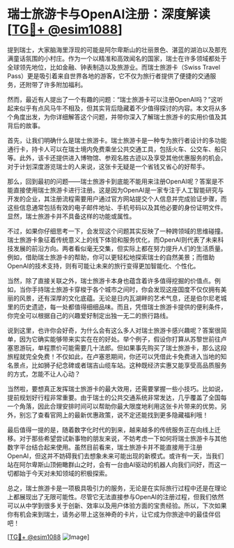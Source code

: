 # 瑞士旅游卡与OpenAI注册：深度解读[[TG💪+ @esim1088](https://t.me/s/esim1088)]

提到瑞士，大家脑海里浮现的可能是阿尔卑斯山的壮丽景色、湛蓝的湖泊以及那充满童话氛围的小村庄。作为一个以精准和高效闻名的国家，瑞士在许多领域都处于全球领先地位，比如金融、钟表制造以及旅游业。而瑞士旅游卡（Swiss Travel Pass）更是吸引着来自世界各地的游客，它不仅为旅行者提供了便捷的交通服务，还附带了许多附加福利。

然而，最近有人提出了一个有趣的问题：“瑞士旅游卡可以注册OpenAI吗？”这听起来似乎有点风马牛不相及，但其实背后隐藏着不少值得探讨的内容。本文将从多个角度出发，为你详细解答这个问题，并带你深入了解瑞士旅游卡的实用价值及其背后的故事。

首先，让我们明确什么是瑞士旅游卡。瑞士旅游卡是一种专为旅行者设计的多功能通行卡，持卡人可以在瑞士境内免费乘坐公共交通工具，包括火车、公交车、船只等。此外，该卡还提供进入博物馆、参观名胜古迹以及享受其他优惠服务的机会。对于计划深度游览瑞士的人来说，这张卡无疑是一个省钱又省心的好帮手。

那么，回到最初的问题——瑞士旅游卡到底能不能用来注册OpenAI呢？答案是不能直接使用瑞士旅游卡进行注册。这是因为OpenAI是一家专注于人工智能研究与开发的企业，其注册流程需要用户通过官方网站提交个人信息并完成验证步骤，而这些信息通常包括有效的电子邮件地址、手机号码以及其他必要的身份证明文件。显然，瑞士旅游卡并不具备这样的功能或属性。

不过，如果你仔细思考一下，会发现这个问题其实反映了一种跨领域的思维碰撞。瑞士旅游卡象征着传统意义上的线下体验和服务优化，而OpenAI则代表了未来科技发展的前沿方向。两者看似毫无交集，但实际上都在努力提升人们的生活质量。例如，借助瑞士旅游卡的帮助，你可以更轻松地探索瑞士的自然美景；而借助OpenAI的技术支持，则有可能让未来的旅行变得更加智能化、个性化。

当然，除了直接关联之外，瑞士旅游卡本身也蕴含着许多值得挖掘的价值点。例如，当你手持瑞士旅游卡穿梭于各个城市之间时，你会发现这座国度不仅仅拥有美丽的风景，还有深厚的文化底蕴。无论是日内瓦湖畔的艺术气息，还是伯尔尼老城里的历史遗迹，每一处都值得细细品味。而且，凭借瑞士旅游卡提供的便利条件，你完全可以根据自己的兴趣爱好制定出独一无二的旅行路线。

说到这里，也许你会好奇，为什么会有这么多人对瑞士旅游卡感兴趣呢？答案很简单，因为它确实能够带来实实在在的好处。举个例子，假设你打算从苏黎世前往卢塞恩游玩，单程票价可能需要几十法郎。但如果事先购买了瑞士旅游卡，那么这段旅程就完全免费！不仅如此，在卢塞恩期间，你还可以凭借此卡免费进入当地的知名景点，比如狮子纪念碑或者瑞吉山缆车站。这种既经济实惠又能享受高品质服务的方式，怎能不让人心动？

当然啦，要想真正发挥瑞士旅游卡的最大效用，还需要掌握一些小技巧。比如说，提前规划好行程非常重要。由于瑞士的公共交通系统非常发达，几乎覆盖了全国每一个角落，因此合理安排时间可以帮助你最大限度地利用这张卡片带来的优势。另外，别忘了查看官网上的最新优惠政策，说不定还能找到更多隐藏福利哦！

最后值得一提的是，随着数字化时代的到来，越来越多的传统服务正在向线上迁移。对于那些希望尝试新事物的朋友来说，不妨考虑一下如何将瑞士旅游卡与其他数字平台结合起来使用。虽然目前看来，瑞士旅游卡并不能直接用于注册OpenAI，但这并不妨碍我们去想象未来可能出现的新模式。或许有一天，当我们站在阿尔卑斯山顶俯瞰群山之时，会有一台由AI驱动的机器人向我们问好，而这一切都始于今天对未知领域的积极探索。

总之，瑞士旅游卡是一项极具吸引力的服务，无论是在实际旅行过程中还是在理论上都展现出了无限可能性。尽管它无法直接参与OpenAI的注册过程，但我们依然可以从中学到很多关于创新、效率以及用户体验方面的宝贵经验。所以，下次如果你有机会来到瑞士，请务必带上这张神奇的卡片，让它成为你旅途中的最佳伴侣吧！

[[TG💪+ @esim1088](https://t.me/s/esim1088) ![Image](https://i.postimg.cc/4NQfJmqS/Snipaste-2025-05-13-00-14-12.png)]